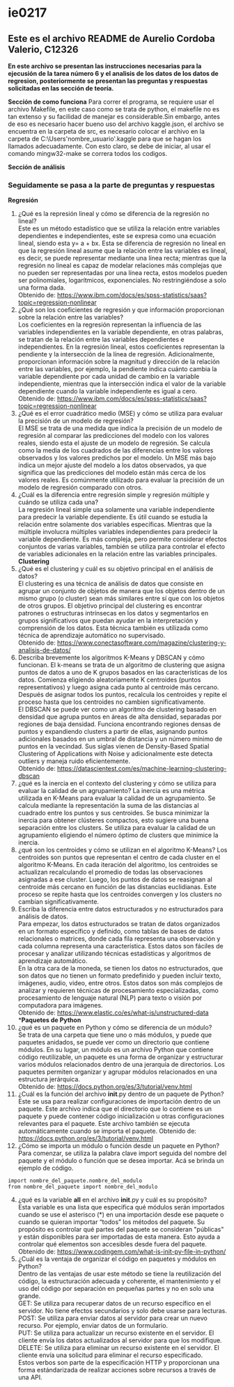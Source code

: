 # ie0217
## Este es el archivo README de Aurelio Cordoba Valerio, C12326

**En este archivo se presentan las instrucciones necesarias para la ejecusión de la tarea número 6 y el analisis de los datos de los datos de regresion, posteriormente se presentan las preguntas y respuestas solicitadas en las sección de teoría.**

**Sección de como funciona**
Para correr el programa, se requiere usar el archivo Makefile, en este caso como se trata de python, el makefile no es tan extenso y su facilidad de manejar es considerable.Sin embargo, antes de eso es necesario hacer bueno uso del archivo kaggle.json, el archivo se encuentra en la carpeta de src, es necesario colocar el archivo en la carpeta de C:\Users\'nombre_usuario'\.kaggle para que se hagan los llamados adecuadamente. Con esto claro, se debe de iniciar,
al usar el comando mingw32-make se correra todos los codigos.

**Sección de análisis**  

### Seguidamente se pasa a la parte de preguntas y respuestas 
**Regresión**   
1.	¿Qué es la represión lineal y cómo se diferencia de la regresión no lineal?  
Este es un método estadístico que se utiliza la relación entre variables dependientes e independientes, este se expresa como una ecuación lineal, siendo esta y= a + bx. Esta se diferencia de regresión no lineal en que la regresión lineal asume que la relación entre las variables es lineal, es decir, se puede representar mediante una línea recta; mientras que la regresión no lineal es capaz de modelar relaciones más complejas que no pueden ser representadas por una línea recta, estos modelos pueden ser polinomiales, logarítmicos, exponenciales. No restringiéndose a solo una forma dada.  
Obtenido de: https://www.ibm.com/docs/es/spss-statistics/saas?topic=regression-nonlinear  
2.	¿Qué son los coeficientes de regresión y que información proporcionan sobre la relación entre las variables?  
Los coeficientes en la regresión representan la influencia de las variables independientes en la variable dependiente, en otras palabras, se tratan de la relación entre las variables dependientes e independientes. En la regresión lineal, estos coeficientes representan la pendiente y la intersección de la línea de regresión. Adicionalmente, proporcionan información sobre la magnitud y dirección de la relación entre las variables, por ejemplo, la pendiente indica cuánto cambia la variable dependiente por cada unidad de cambio en la variable independiente, mientras que la intersección indica el valor de la variable dependiente cuando la variable independiente es igual a cero.  
Obtenido de: https://www.ibm.com/docs/es/spss-statistics/saas?topic=regression-nonlinear  
3.	¿Qué es el error cuadrático medio (MSE) y cómo se utiliza para evaluar la precisión de un modelo de regresión?  
El MSE se trata de una medida que indica la precisión de un modelo de regresión al comparar las predicciones del modelo con los valores reales, siendo esta el ajuste de un modelo de regresión. Se calcula como la media de los cuadrados de las diferencias entre los valores observados y los valores predichos por el modelo. Un MSE más bajo indica un mejor ajuste del modelo a los datos observados, ya que significa que las predicciones del modelo están más cerca de los valores reales. Es comúnmente utilizado para evaluar la precisión de un modelo de regresión comparado con otros.  
4.	¿Cuál es la diferencia entre regresión simple y regresión múltiple y cuándo se utiliza cada una?  
La regresión lineal simple usa solamente una variable independiente para predecir la variable dependiente. Es útil cuando se estudia la relación entre solamente dos variables específicas. Mientras que la múltiple involucra múltiples variables independientes para predecir la variable dependiente. Es más compleja, pero permite considerar efectos conjuntos de varias variables, también se utiliza para controlar el efecto de variables adicionales en la relación entre las variables principales.  
**Clustering** 
1.	¿Qué es el clustering y cuál es su objetivo principal en el análisis de datos?  
El clustering es una técnica de análisis de datos que consiste en agrupar un conjunto de objetos de manera que los objetos dentro de un mismo grupo (o cluster) sean más similares entre sí que con los objetos de otros grupos. 
El objetivo principal del clustering es encontrar patrones o estructuras intrínsecas en los datos y segmentarlos en grupos significativos que puedan ayudar en la interpretación y comprensión de los datos. Esta técnica también es utilizada como técnica de aprendizaje automático no supervisado.  
Obtenido de: https://www.conectasoftware.com/magazine/clustering-y-analisis-de-datos/  
2.	Describa brevemente los algoritmos K-Means y DBSCAN y cómo funcionan.
El k-means se trata de un algoritmo de clustering que asigna puntos de datos a uno de K grupos basados en las características de los datos. Comienza eligiendo aleatoriamente K centroides (puntos representativos) y luego asigna cada punto al centroide más cercano. Después de asignar todos los puntos, recalcula los centroides y repite el proceso hasta que los centroides no cambien significativamente.  
El DBSCAN se puede ver como un algoritmo de clustering basado en densidad que agrupa puntos en áreas de alta densidad, separadas por regiones de baja densidad. Funciona encontrando regiones densas de puntos y expandiendo clusters a partir de ellas, asignando puntos adicionales basados en un umbral de distancia y un número mínimo de puntos en la vecindad. Sus siglas vienen de Density-Based Spatial Clustering of Applications with Noise y adicionalmente este detecta outliers y maneja ruido eficientemente.  
Obtenido de: https://datascientest.com/es/machine-learning-clustering-dbscan  
3.	¿qué es la inercia en el contexto del clustering y cómo se utiliza para evaluar la calidad de un agrupamiento?
La inercia es una métrica utilizada en K-Means para evaluar la calidad de un agrupamiento. Se calcula mediante la representación la suma de las distancias al cuadrado entre los puntos y sus centroides. Se busca minimizar la inercia para obtener clústeres compactos, esto sugiere una buena separación entre los clusters. Se utiliza para evaluar la calidad de un agrupamiento eligiendo el número óptimo de clusters que minimice la inercia.    
4.	¿qué son los centroides y cómo se utilizan en el algoritmo K-Means?
Los centroides son puntos que representan el centro de cada cluster en el algoritmo K-Means. En cada iteración del algoritmo, los centroides se actualizan recalculando el promedio de todas las observaciones asignadas a ese cluster. Luego, los puntos de datos se reasignan al centroide más cercano en función de las distancias euclidianas. Este proceso se repite hasta que los centroides convergen y los clusters no cambian significativamente.  
5.	Escriba la diferencia entre datos estructurados y no estructurados para análisis de datos.  
Para empezar, los datos estructurados se tratan de datos organizados en un formato específico y definido, como tablas de bases de datos relacionales o matrices, donde cada fila representa una observación y cada columna representa una característica. Estos datos son fáciles de procesar y analizar utilizando técnicas estadísticas y algoritmos de aprendizaje automático.  
En la otra cara de la moneda, se tienen los datos no estructurados, que son datos que no tienen un formato predefinido y pueden incluir texto, imágenes, audio, video, entre otros. Estos datos son más complejos de analizar y requieren técnicas de procesamiento especializadas, como procesamiento de lenguaje natural (NLP) para texto o visión por computadora para imágenes.  
Obtenido de: https://www.elastic.co/es/what-is/unstructured-data  
***Paquetes de Python**  
1.	¿qué es un paquete en Python y cómo se diferencia de un módulo?  
Se trata de una carpeta que tiene uno o más módulos, y puede que paquetes anidados, se puede ver como un directorio que contiene módulos. En su lugar, un módulo es un archivo Python que contiene código reutilizable, un paquete es una forma de organizar y estructurar varios módulos relacionados dentro de una jerarquía de directorios. Los paquetes permiten organizar y agrupar módulos relacionados en una estructura jerárquica.  
Obtenido de: https://docs.python.org/es/3/tutorial/venv.html  
2.	¿Cuál es la función del archivo __init__.py dentro de un paquete de Python?  
Este se usa para realizar configuraciones de importación dentro de un paquete. Este archivo indica que el directorio que lo contiene es un paquete y puede contener código inicialización u otras configuraciones relevantes para el paquete. Este archivo también se ejecuta automáticamente cuando se importa el paquete.
Obtenido de: https://docs.python.org/es/3/tutorial/venv.html 
3.	¿Cómo se importa un módulo o función desde un paquete en Python?  
Para comenzar, se utiliza la palabra clave import seguida del nombre del paquete y el módulo o función que se desea importar. Acá se brinda un ejemplo de código. 
```
import nombre_del_paquete.nombre_del_modulo
from nombre_del_paquete import nombre_del_modulo
```
4.	¿qué es la variable __all__ en el archivo __init__.py y cuál es su propósito?  
Esta variable es una lista que especifica qué módulos serán importados cuando se use el asterisco (*) en una importación desde ese paquete o cuando se quieran importar “todos” los métodos del paquete. Su propósito es controlar qué partes del paquete se consideran "públicas" y están disponibles para ser importadas de esta manera. Esto ayuda a controlar qué elementos son accesibles desde fuera del paquete.
Obtenido de: https://www.codingem.com/what-is-init-py-file-in-python/  
5.	¿Cuál es la ventaja de organizar el código en paquetes y módulos en Python?  
Dentro de las ventajas de usar este método se tiene la reutilización del código, la estructuración adecuada y coherente, el mantenimiento y el uso del código por separación en pequeñas partes y no en solo una grande.  
GET: Se utiliza para recuperar datos de un recurso específico en el servidor. No tiene efectos secundarios y solo debe usarse para lecturas.  
POST: Se utiliza para enviar datos al servidor para crear un nuevo recurso. Por ejemplo, enviar datos de un formulario.  
PUT: Se utiliza para actualizar un recurso existente en el servidor. El cliente envía los datos actualizados al servidor para que los modifique.  
DELETE: Se utiliza para eliminar un recurso existente en el servidor. El cliente envía una solicitud para eliminar el recurso especificado.  
Estos verbos son parte de la especificación HTTP y proporcionan una forma estándarizada de realizar acciones sobre recursos a través de una API.  

